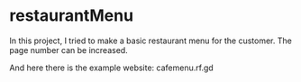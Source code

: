 # restaurantMenu
In this project, I tried to make a basic restaurant menu for the customer. The page number can be increased.


And here there is the example website: 
cafemenu.rf.gd
